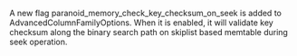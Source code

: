 A new flag paranoid_memory_check_key_checksum_on_seek is added to AdvancedColumnFamilyOptions. When it is enabled, it will validate key checksum along the binary search path on skiplist based memtable during seek operation.
